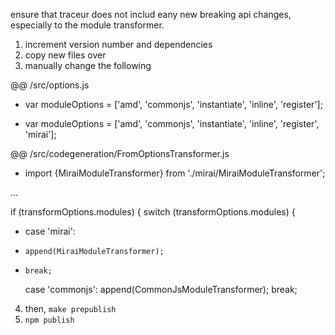 ensure that traceur does not includ eany new breaking api changes, especially to the module transformer.

1. increment version number and dependencies
2. copy new files over
3. manually change the following

  @@ /src/options.js
  - var moduleOptions = ['amd', 'commonjs', 'instantiate', 'inline', 'register'];
  + var moduleOptions = ['amd', 'commonjs', 'instantiate', 'inline', 'register', 'mirai'];



  @@ /src/codegeneration/FromOptionsTransformer.js
  + import {MiraiModuleTransformer} from './mirai/MiraiModuleTransformer';

  ...

  if (transformOptions.modules) {
    switch (transformOptions.modules) {
  +   case 'mirai':
  +     append(MiraiModuleTransformer);
  +     break;
      case 'commonjs':
        append(CommonJsModuleTransformer);
        break;

4. then, `make prepublish`
5. `npm publish`